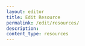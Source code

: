 ```yaml
---
layout: editor
title: Edit Resource
permalink: /edit/resources/
description:
content_type: resources
---
```

